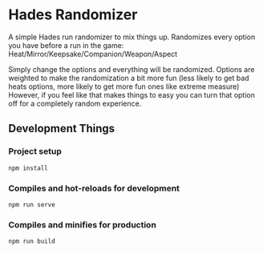 # Hades Randomizer

A simple Hades run randomizer to mix things up. 
Randomizes every option you have before a run in the game: Heat/Mirror/Keepsake/Companion/Weapon/Aspect

Simply change the options and everything will be randomized. 
Options are weighted to make the randomization a bit more fun (less likely to get bad heats options, more likely to get more fun ones like extreme measure)
However, if you feel like that makes things to easy you can turn that option off for a completely random experience.

## Development Things

### Project setup
```
npm install
```

### Compiles and hot-reloads for development
```
npm run serve
```

### Compiles and minifies for production
```
npm run build
```
